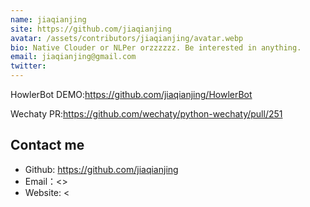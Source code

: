 ```yaml
---
name: jiaqianjing
site: https://github.com/jiaqianjing
avatar: /assets/contributors/jiaqianjing/avatar.webp
bio: Native Clouder or NLPer orzzzzzz. Be interested in anything.
email: jiaqianjing@gmail.com
twitter: 
---
```

HowlerBot DEMO:https://github.com/jiaqianjing/HowlerBot

Wechaty PR:https://github.com/wechaty/python-wechaty/pull/251

## Contact me

- Github: <https://github.com/jiaqianjing>
- Email：<>
- Website: <
